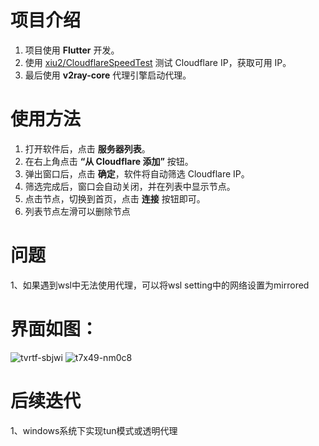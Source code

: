# 项目介绍

1. 项目使用 **Flutter** 开发。
2. 使用 [xiu2/CloudflareSpeedTest](https://github.com/xiu2/CloudflareSpeedTest) 测试 Cloudflare IP，获取可用 IP。
3. 最后使用 **v2ray-core** 代理引擎启动代理。

# 使用方法

1. 打开软件后，点击 **服务器列表**。
2. 在右上角点击 **“从 Cloudflare 添加”** 按钮。
3. 弹出窗口后，点击 **确定**，软件将自动筛选 Cloudflare IP。
4. 筛选完成后，窗口会自动关闭，并在列表中显示节点。
5. 点击节点，切换到首页，点击 **连接** 按钮即可。
6. 列表节点左滑可以删除节点

# 问题
1、如果遇到wsl中无法使用代理，可以将wsl setting中的网络设置为mirrored

# 界面如图：
![tvrtf-sbjwi](https://github.com/user-attachments/assets/b1995d4d-83fe-4332-9d4f-85183cea58c2)
![t7x49-nm0c8](https://github.com/user-attachments/assets/64ada0ea-d135-46f4-8d60-02ae2ba0be93)

# 后续迭代
1、windows系统下实现tun模式或透明代理
